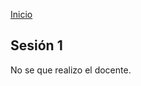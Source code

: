 <!-- No borrar o modificar -->
[Inicio](./index.md)

## Sesión 1 


<!-- Su documentación aquí -->

No se que realizo el docente.